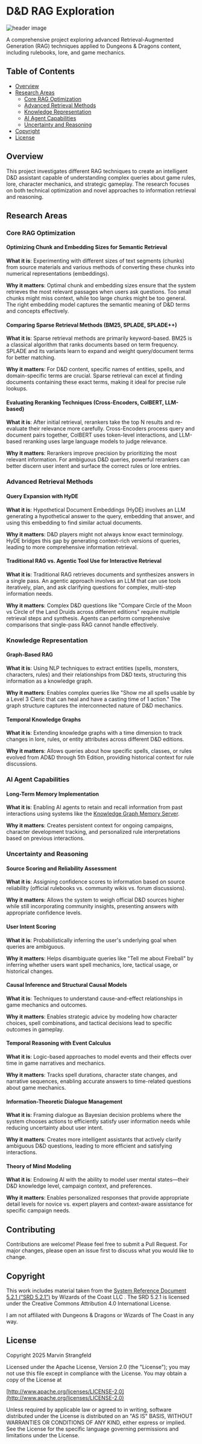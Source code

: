 # D&D RAG Exploration

![header image](docs/assets/header.webp)

A comprehensive project exploring advanced Retrieval-Augmented Generation (RAG) techniques applied to Dungeons & Dragons content, including rulebooks, lore, and game mechanics.

## Table of Contents

- [Overview](#overview)
- [Research Areas](#research-areas)
  - [Core RAG Optimization](#core-rag-optimization)
  - [Advanced Retrieval Methods](#advanced-retrieval-methods)
  - [Knowledge Representation](#knowledge-representation)
  - [AI Agent Capabilities](#ai-agent-capabilities)
  - [Uncertainty and Reasoning](#uncertainty-and-reasoning)
- [Copyright](#copyright)
- [License](#license)

## Overview

This project investigates different RAG techniques to create an intelligent D&D assistant capable of understanding complex queries about game rules, lore, character mechanics, and strategic gameplay.
The research focuses on both technical optimization and novel approaches to information retrieval and reasoning.

## Research Areas

### Core RAG Optimization

#### Optimizing Chunk and Embedding Sizes for Semantic Retrieval
**What it is**: Experimenting with different sizes of text segments (chunks) from source materials and various methods of converting these chunks into numerical representations (embeddings).

**Why it matters**: Optimal chunk and embedding sizes ensure that the system retrieves the most relevant passages when users ask questions. Too small chunks might miss context, while too large chunks might be too general. The right embedding model captures the semantic meaning of D&D terms and concepts effectively.

#### Comparing Sparse Retrieval Methods (BM25, SPLADE, SPLADE++)
**What it is**: Sparse retrieval methods are primarily keyword-based. BM25 is a classical algorithm that ranks documents based on term frequency. SPLADE and its variants learn to expand and weight query/document terms for better matching.

**Why it matters**: For D&D content, specific names of entities, spells, and domain-specific terms are crucial. Sparse retrieval can excel at finding documents containing these exact terms, making it ideal for precise rule lookups.

#### Evaluating Reranking Techniques (Cross-Encoders, ColBERT, LLM-based)
**What it is**: After initial retrieval, rerankers take the top N results and re-evaluate their relevance more carefully. Cross-Encoders process query and document pairs together, ColBERT uses token-level interactions, and LLM-based reranking uses large language models to judge relevance.

**Why it matters**: Rerankers improve precision by prioritizing the most relevant information. For ambiguous D&D queries, powerful rerankers can better discern user intent and surface the correct rules or lore entries.

### Advanced Retrieval Methods

#### Query Expansion with HyDE
**What it is**: Hypothetical Document Embeddings (HyDE) involves an LLM generating a hypothetical answer to the query, embedding that answer, and using this embedding to find similar actual documents.

**Why it matters**: D&D players might not always know exact terminology. HyDE bridges this gap by generating context-rich versions of queries, leading to more comprehensive information retrieval.

#### Traditional RAG vs. Agentic Tool Use for Interactive Retrieval
**What it is**: Traditional RAG retrieves documents and synthesizes answers in a single pass. An agentic approach involves an LLM that can use tools iteratively, plan, and ask clarifying questions for complex, multi-step information needs.

**Why it matters**: Complex D&D questions like "Compare Circle of the Moon vs Circle of the Land Druids across different editions" require multiple retrieval steps and synthesis. Agents can perform comprehensive comparisons that single-pass RAG cannot handle effectively.

### Knowledge Representation

#### Graph-Based RAG
**What it is**: Using NLP techniques to extract entities (spells, monsters, characters, rules) and their relationships from D&D texts, structuring this information as a knowledge graph.

**Why it matters**: Enables complex queries like "Show me all spells usable by a Level 3 Cleric that can heal and have a casting time of 1 action." The graph structure captures the interconnected nature of D&D mechanics.

#### Temporal Knowledge Graphs
**What it is**: Extending knowledge graphs with a time dimension to track changes in lore, rules, or entity attributes across different D&D editions.

**Why it matters**: Allows queries about how specific spells, classes, or rules evolved from AD&D through 5th Edition, providing historical context for rule discussions.

### AI Agent Capabilities

#### Long-Term Memory Implementation
**What it is**: Enabling AI agents to retain and recall information from past interactions using systems like the [Knowledge Graph Memory Server](https://github.com/modelcontextprotocol/servers/tree/main/src/memory).

**Why it matters**: Creates persistent context for ongoing campaigns, character development tracking, and personalized rule interpretations based on previous interactions.

### Uncertainty and Reasoning

#### Source Scoring and Reliability Assessment
**What it is**: Assigning confidence scores to information based on source reliability (official rulebooks vs. community wikis vs. forum discussions).

**Why it matters**: Allows the system to weigh official D&D sources higher while still incorporating community insights, presenting answers with appropriate confidence levels.

#### User Intent Scoring
**What it is**: Probabilistically inferring the user's underlying goal when queries are ambiguous.

**Why it matters**: Helps disambiguate queries like "Tell me about Fireball" by inferring whether users want spell mechanics, lore, tactical usage, or historical changes.

#### Causal Inference and Structural Causal Models
**What it is**: Techniques to understand cause-and-effect relationships in game mechanics and outcomes.

**Why it matters**: Enables strategic advice by modeling how character choices, spell combinations, and tactical decisions lead to specific outcomes in gameplay.

#### Temporal Reasoning with Event Calculus
**What it is**: Logic-based approaches to model events and their effects over time in game narratives and mechanics.

**Why it matters**: Tracks spell durations, character state changes, and narrative sequences, enabling accurate answers to time-related questions about game mechanics.

#### Information-Theoretic Dialogue Management
**What it is**: Framing dialogue as Bayesian decision problems where the system chooses actions to efficiently satisfy user information needs while reducing uncertainty about user intent.

**Why it matters**: Creates more intelligent assistants that actively clarify ambiguous D&D questions, leading to more efficient and satisfying interactions.

#### Theory of Mind Modeling
**What it is**: Endowing AI with the ability to model user mental states—their D&D knowledge level, campaign context, and preferences.

**Why it matters**: Enables personalized responses that provide appropriate detail levels for novice vs. expert players and context-aware assistance for specific campaign needs.

## Contributing

Contributions are welcome! Please feel free to submit a Pull Request. For major changes, please open an issue first to discuss what you would like to change.

## Copyright

This work includes material taken from the [System Reference Document 5.2.1 (“SRD 5.2.1”)](https://www.dndbeyond.com/srd) by Wizards of the Coast LLC .
The SRD 5.2.1 is licensed under the Creative Commons Attribution 4.0 International License.

I am not affiliated with Dungeons & Dragons or Wizards of The Coast in any way.

## License

Copyright 2025 Marvin Strangfeld

Licensed under the Apache License, Version 2.0 (the "License");
you may not use this file except in compliance with the License.
You may obtain a copy of the License at

[http://www.apache.org/licenses/LICENSE-2.0](http://www.apache.org/licenses/LICENSE-2.0)

Unless required by applicable law or agreed to in writing, software
distributed under the License is distributed on an "AS IS" BASIS,
WITHOUT WARRANTIES OR CONDITIONS OF ANY KIND, either express or implied.
See the License for the specific language governing permissions and
limitations under the License.
